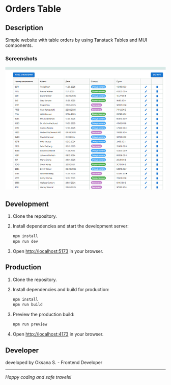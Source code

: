 # Orders Table

## Description

Simple website with table orders by using Tanstack Tables and MUI components.

### Screenshots

![example of app](./example.png)

## Development

1. Clone the repository.
2. Install dependencies and start the development server:

   ```bash
   npm install
   npm run dev
   ```

3. Open [http://localhost:5173](http://localhost:5173) in your browser.

## Production

1. Clone the repository.
2. Install dependencies and build for production:

   ```bash
   npm install
   npm run build
   ```

3. Preview the production build:

   ```bash
   npm run preview
   ```

4. Open [http://localhost:4173](http://localhost:4173) in your browser.

## Developer

developed by Oksana S. - Frontend Developer

---

_Happy coding and safe travels!_
